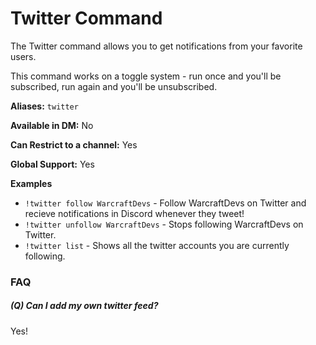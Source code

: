 # Twitter Command

The Twitter command allows you to get notifications from your favorite users.

This command works on a toggle system - run once and you'll be subscribed, run again and you'll be unsubscribed.

**Aliases:** `twitter`

**Available in DM:** No

**Can Restrict to a channel:** Yes

**Global Support:** Yes

**Examples**

* `!twitter follow WarcraftDevs` - Follow WarcraftDevs on Twitter and recieve notifications in Discord whenever they tweet!
* `!twitter unfollow WarcraftDevs` - Stops following WarcraftDevs on Twitter.
* `!twitter list` - Shows all the twitter accounts you are currently following.

### FAQ
##### (Q) Can I add my own twitter feed?
Yes! 
